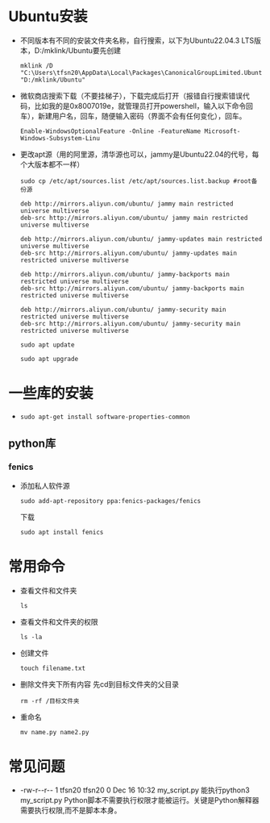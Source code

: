 # Ubuntu安装
- 不同版本有不同的安装文件夹名称，自行搜索，以下为Ubuntu22.04.3 LTS版本，D:/mklink/Ubuntu要先创建
  ```
  mklink /D "C:\Users\tfsn20\AppData\Local\Packages\CanonicalGroupLimited.Ubuntu22.04LTS_79rhkp1fndgsc" "D:/mklink/Ubuntu"
  ```
- 微软商店搜索下载（不要挂梯子），下载完成后打开（报错自行搜索错误代码，比如我的是0x8007019e，就管理员打开powershell，输入以下命令回车），新建用户名，回车，随便输入密码（界面不会有任何变化），回车。
  ```
  Enable-WindowsOptionalFeature -Online -FeatureName Microsoft-Windows-Subsystem-Linu
  ```
- 更改apt源（用的阿里源，清华源也可以，jammy是Ubuntu22.04的代号，每个大版本都不一样）
  ```
  sudo cp /etc/apt/sources.list /etc/apt/sources.list.backup #root备份源
  ```
  ```
  deb http://mirrors.aliyun.com/ubuntu/ jammy main restricted universe multiverse
  deb-src http://mirrors.aliyun.com/ubuntu/ jammy main restricted universe multiverse

  deb http://mirrors.aliyun.com/ubuntu/ jammy-updates main restricted universe multiverse
  deb-src http://mirrors.aliyun.com/ubuntu/ jammy-updates main restricted universe multiverse

  deb http://mirrors.aliyun.com/ubuntu/ jammy-backports main restricted universe multiverse
  deb-src http://mirrors.aliyun.com/ubuntu/ jammy-backports main restricted universe multiverse

  deb http://mirrors.aliyun.com/ubuntu/ jammy-security main restricted universe multiverse
  deb-src http://mirrors.aliyun.com/ubuntu/ jammy-security main restricted universe multiverse
  ```
  ```
  sudo apt update
  ```
  ```
  sudo apt upgrade
  ```
# 一些库的安装
- ```
  sudo apt-get install software-properties-common
  ```
## python库
### fenics
- 添加私人软件源
  ```
  sudo add-apt-repository ppa:fenics-packages/fenics
  ```
  下载
  ```
  sudo apt install fenics
  ```
# 常用命令
- 查看文件和文件夹
  ```
  ls
  ```
- 查看文件和文件夹的权限
  ```
  ls -la
  ```
- 创建文件
  ```
  touch filename.txt
  ```
- 删除文件夹下所有内容 先cd到目标文件夹的父目录
  ```
  rm -rf /目标文件夹
  ```
- 重命名
  ```
  mv name.py name2.py
  ```
  
  
# 常见问题
- -rw-r--r-- 1 tfsn20 tfsn20    0 Dec 16 10:32 my_script.py 能执行python3 my_script.py
  Python脚本不需要执行权限才能被运行。关键是Python解释器需要执行权限,而不是脚本本身。
